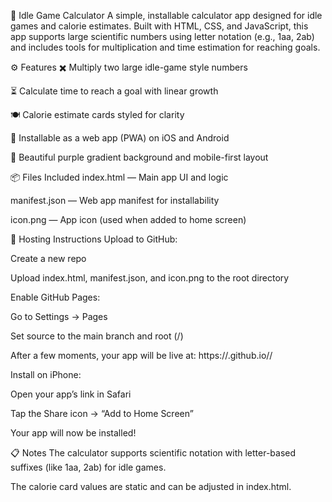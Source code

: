 📱 Idle Game Calculator
A simple, installable calculator app designed for idle games and calorie estimates. Built with HTML, CSS, and JavaScript, this app supports large scientific numbers using letter notation (e.g., 1aa, 2ab) and includes tools for multiplication and time estimation for reaching goals.

⚙️ Features
✖️ Multiply two large idle-game style numbers

⏳ Calculate time to reach a goal with linear growth

🍽️ Calorie estimate cards styled for clarity

📲 Installable as a web app (PWA) on iOS and Android

🌈 Beautiful purple gradient background and mobile-first layout

📦 Files Included
index.html — Main app UI and logic

manifest.json — Web app manifest for installability

icon.png — App icon (used when added to home screen)

🚀 Hosting Instructions
Upload to GitHub:

Create a new repo

Upload index.html, manifest.json, and icon.png to the root directory

Enable GitHub Pages:

Go to Settings → Pages

Set source to the main branch and root (/)

After a few moments, your app will be live at:
https://<your-username>.github.io/<your-repo-name>/

Install on iPhone:

Open your app’s link in Safari

Tap the Share icon → “Add to Home Screen”

Your app will now be installed!

📋 Notes
The calculator supports scientific notation with letter-based suffixes (like 1aa, 2ab) for idle games.

The calorie card values are static and can be adjusted in index.html.
